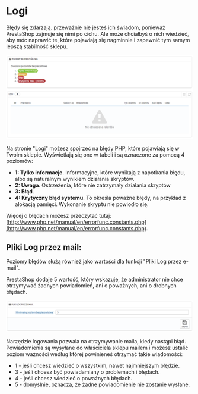 # Logi

Błędy się zdarzają. przeważnie nie jesteś ich świadom, ponieważ PrestaShop zajmuje się nimi po cichu. Ale może chciałbyś o nich wiedzieć, aby móc naprawić te, które pojawiają się nagminnie i zapewnić tym samym lepszą stabilność sklepu.

![](../../../.gitbook/assets/30245451.png)

Na stronie "Logi" możesz spojrzeć na błędy PHP, które pojawiają się w Twoim sklepie. Wyświetlają się one w tabeli i są oznaczone za pomocą 4 poziomów:

* **1: Tylko informacje**. Informacyjne, które wynikają z napotkania błędu, albo są naturalnym wynikiem działania skryptów.
* **2: Uwaga**. Ostrzeżenia, które nie zatrzymały działania skryptów
* **3: Błąd**.
* **4: Krytyczny błąd systemu**. To określa poważne błędy, na przykład z alokacją pamięci. Wykonanie skryptu nie powiodło się.

Więcej o błędach możesz przeczytać tutaj: [http://www.php.net/manual/en/errorfunc.constants.php](http://www.php.net/manual/en/errorfunc.constants.php).

## Pliki Log przez mail: <a href="#logi-plikilogprzezmail" id="logi-plikilogprzezmail"></a>

Poziomy błędów służą również jako wartości dla funkcji "Pliki Log przez e-mail".

PrestaShop dodaje 5 wartość, który wskazuje, że administrator nie chce otrzymywać żadnych powiadomień, ani o poważnych, ani o drobnych błędach.

![](../../../.gitbook/assets/30245452.png)

Narzędzie logowania pozwala na otrzymywanie maila, kiedy nastąpi błąd. Powiadomienia są wysyłane do właściciela sklepu mailem i możesz ustalić poziom ważności według której powinieneś otrzymać takie wiadomości:

* 1 - jeśli chcesz wiedzieć o wszystkim, nawet najmniejszym błędzie.
* 3 - jeśli chcesz być powiadamiany o problemach i błędach.
* 4 - jeśli chcesz wiedzieć o poważnych błędach.
* 5 - domyślnie, oznacza, że żadne powiadomienie nie zostanie wysłane.
